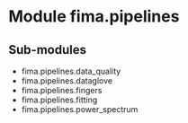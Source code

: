 Module fima.pipelines
=====================

Sub-modules
-----------
* fima.pipelines.data_quality
* fima.pipelines.dataglove
* fima.pipelines.fingers
* fima.pipelines.fitting
* fima.pipelines.power_spectrum